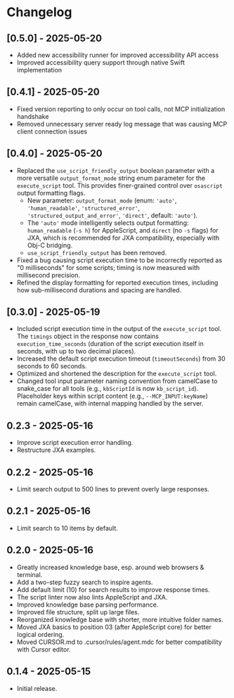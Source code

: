 # Changelog

## [0.5.0] - 2025-05-20
- Added new accessibility runner for improved accessibility API access
- Improved accessibility query support through native Swift implementation

## [0.4.1] - 2025-05-20
- Fixed version reporting to only occur on tool calls, not MCP initialization handshake
- Removed unnecessary server ready log message that was causing MCP client connection issues

## [0.4.0] - 2025-05-20
- Replaced the `use_script_friendly_output` boolean parameter with a more versatile `output_format_mode` string enum parameter for the `execute_script` tool. This provides finer-grained control over `osascript` output formatting flags.
  - New parameter: `output_format_mode` (enum: `'auto'`, `'human_readable'`, `'structured_error'`, `'structured_output_and_error'`, `'direct'`, default: `'auto'`).
  - The `'auto'` mode intelligently selects output formatting: `human_readable` (`-s h`) for AppleScript, and `direct` (no `-s` flags) for JXA, which is recommended for JXA compatibility, especially with Obj-C bridging.
  - `use_script_friendly_output` has been removed.
- Fixed a bug causing script execution time to be incorrectly reported as "0 milliseconds" for some scripts; timing is now measured with millisecond precision.
- Refined the display formatting for reported execution times, including how sub-millisecond durations and spacing are handled.

## [0.3.0] - 2025-05-19
- Included script execution time in the output of the `execute_script` tool. The `timings` object in the response now contains `execution_time_seconds` (duration of the script execution itself in seconds, with up to two decimal places).
- Increased the default script execution timeout (`timeoutSeconds`) from 30 seconds to 60 seconds.
- Optimized and shortened the description for the `execute_script` tool.
- Changed tool input parameter naming convention from camelCase to snake_case for all tools (e.g., `kbScriptId` is now `kb_script_id`). Placeholder keys within script content (e.g., `--MCP_INPUT:keyName`) remain camelCase, with internal mapping handled by the server.

## 0.2.3 - 2025-05-16
- Improve script execution error handling.
- Restructure JXA examples.

## 0.2.2 - 2025-05-16
- Limit search output to 500 lines to prevent overly large responses.

## 0.2.1 - 2025-05-16
- Limit search to 10 items by default.

## 0.2.0 - 2025-05-16
- Greatly increased knowledge base, esp. around web browsers & terminal.
- Add a two-step fuzzy search to inspire agents.
- Add default limit (10) for search results to improve response times.
- The script linter now also lints AppleScript and JXA.
- Improved knowledge base parsing performance.
- Improved file structure, split up large files.
- Reorganized knowledge base with shorter, more intuitive folder names.
- Moved JXA basics to position 03 (after AppleScript core) for better logical ordering.
- Moved CURSOR.md to .cursor/rules/agent.mdc for better compatibility with Cursor editor.

## 0.1.4 - 2025-05-15
- Initial release.
